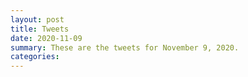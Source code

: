 ```yaml
---
layout: post
title: Tweets
date: 2020-11-09
summary: These are the tweets for November 9, 2020.
categories:
---
```


